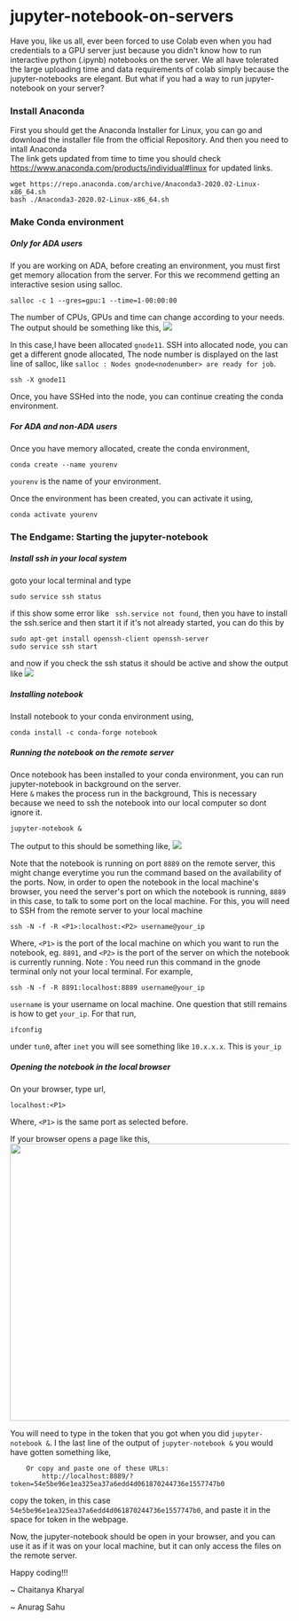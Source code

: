 # jupyter-notebook-on-servers

Have you, like us all, ever been forced to use Colab even when you had credentials to a GPU server just because you didn't know how to run interactive python (.ipynb) notebooks on the server.
We all have tolerated the large uploading time and data requirements of colab simply because the jupyter-notebooks are elegant. But what if you had a way to run jupyter-notebook on your server?

### Install Anaconda
First you should get the Anaconda Installer for Linux, you can go and download the installer file from the official Repository. And then you need to intall Anaconda<br>
The link gets updated from time to time you should check https://www.anaconda.com/products/individual#linux for updated links.
```
wget https://repo.anaconda.com/archive/Anaconda3-2020.02-Linux-x86_64.sh
bash ./Anaconda3-2020.02-Linux-x86_64.sh
```
### Make Conda environment

##### Only for ADA users

If you are working on ADA, before creating an environment, you must first get memory allocation from the server. For this we recommend getting an interactive sesion using salloc.
```
salloc -c 1 --gres=gpu:1 --time=1-00:00:00
```

The number of CPUs, GPUs and time can change according to your needs.
The output should be something like this,
<img src = "./Images/2.png">

In this case,I have been allocated ```gnode11```. SSH into allocated node, you can get a different gnode allocated, The node number is displayed on the last line of salloc, like ```salloc : Nodes gnode<nodenumber> are ready for job```.

```
ssh -X gnode11
```

Once, you have SSHed into the node, you can continue creating the conda environment.

##### For ADA and non-ADA users

Once you have memory allocated, create the conda environment,
```
conda create --name yourenv
```
```yourenv``` is the name of your environment.

Once the environment has been created, you can activate it using,
```
conda activate yourenv
```

### The Endgame: Starting the jupyter-notebook
##### Install ssh in your local system
goto your local terminal and type
```
sudo service ssh status
```
if this show some error like ``` ssh.service not found```, then you have to install the ssh.serice and then start it if it's not already started, you can do this by
```
sudo apt-get install openssh-client openssh-server
sudo service ssh start
```
and now if you check the ssh status it should be active and show the output like 
<img src="./Images/4.png">

##### Installing notebook

Install notebook to your conda environment using,
```
conda install -c conda-forge notebook
```

##### Running the notebook on the remote server

Once notebook has been installed to your conda environment, you can run jupyter-notebook in background on the server. <br>
Here ```&``` makes the process run in the background, This is necessary because we need to ssh the notebook into our local computer so dont ignore it.

```
jupyter-notebook &
```
The output to this should be something like,
<img src="./Images/1.png">

Note that the notebook is running on port ```8889``` on the remote server, this might change everytime you run the command based on the availability of the ports.
Now, in order to open the notebook in the local machine's browser, you need the server's port on which the notebook is running, ```8889``` in this case, to talk to some port on the local machine. 
For this, you will need to SSH from the remote server to your local machine

```
ssh -N -f -R <P1>:localhost:<P2> username@your_ip
```

Where, ```<P1>``` is the port of the local machine on which you want to run the notebook, eg. ```8891```, and ```<P2>``` is the port of the server on which the notebook is currently running.
Note : You need run this command in the gnode terminal only not your local terminal.
For example,
```
ssh -N -f -R 8891:localhost:8889 username@your_ip
```

```username``` is your username on local machine. One question that still remains is how to get ```your_ip```. For that run,
```
ifconfig
```

under ```tun0```, after ```inet``` you will see something like ```10.x.x.x```. This is ```your_ip```


##### Opening the notebook in the local browser
On your browser, type url,
```
localhost:<P1>
```
Where, ```<P1>``` is the same port as selected before.

If your browser opens a page like this,<br>
<img src="./Images/3.jpeg"  width="509" height="500"><br>

You will need to type in the token that you got when you did ```jupyter-notebook &```.
I the last line of the output of ```jupyter-notebook &``` you would have gotten something like,
```
    Or copy and paste one of these URLs:
        http://localhost:8889/?token=54e5be96e1ea325ea37a6edd4d061870244736e1557747b0
```

copy the token, in this case ```54e5be96e1ea325ea37a6edd4d061870244736e1557747b0```, and paste it in the space for token in the webpage.

Now, the jupyter-notebook should be open in your browser, and you can use it as if it was on your local machine, but it can only access the files on the remote server.

Happy coding!!!

~ Chaitanya Kharyal

~ Anurag Sahu

